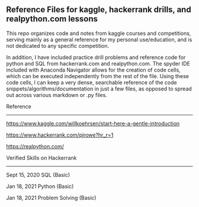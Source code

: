 ## Reference Files for kaggle, hackerrank drills, and realpython.com lessons

This repo organizes code and notes from kaggle courses and competitions, serving mainly as a general reference for my personal use/education, and is not dedicated to any specific competition.

In addition, I have included practice drill problems and reference code for python and SQL from hackerrank.com and realpython.com. The spyder IDE included with Anaconda Navigator allows for the creation of code cells, which can be executed independently from the rest of the file.  Using these code cells, I can keep a very dense, searchable reference of the code snippets/algorithms/documentation in just a few files, as opposed to spread out across various markdown or .py files.


Reference

---------

https://www.kaggle.com/willkoehrsen/start-here-a-gentle-introduction

https://www.hackerrank.com/pjrowe?hr_r=1

https://realpython.com/

Verified Skills on Hackerrank 

-----------------------------

Sept 15, 2020 SQL (Basic) 

Jan 18, 2021  Python (Basic)  

Jan 18, 2021  Problem Solving (Basic)
